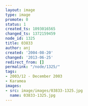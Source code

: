 ```yaml
---
layout: image
type: image
promote: 0
status: 1
created_ts: 1093016565
changed_ts: 1372159459
node_id: 1325
title: 03833
author: anj
created: '2004-08-20'
changed: '2013-06-25'
redirect_from: []
permalink: "/node/1325/"
tags:
- 2003/12 - December 2003
- Karamea
images:
- src: image/images/03833-1325.jpg
  name: 03833-1325.jpg
---
```


